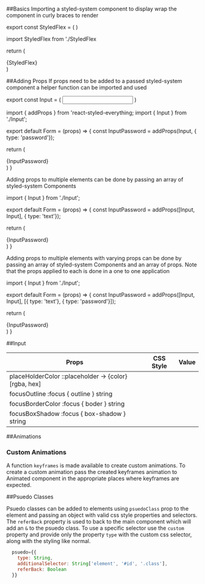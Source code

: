##Basics
Importing a styled-system component to display wrap the component in curly braces to render

export const StyledFlex = (
  <Flex
    width="75%"
    maxHeight="75"
  />
)

import StyledFlex from './StyledFlex

return (
  <div>
    {StyledFlex}
  </div>
)

##Adding Props
If props need to be added to a passed styled-system component a helper function can be imported and used

export const Input = (
  <Input
    width="45%"
    color="#ffffff"
  />
)

import { addProps } from 'react-styled-everything;
import { Input } from './Input';

export default Form = (props) => {
  const InputPassword = addProps(Input, { type: 'password'});

  return (
    <div>
      {InputPassword}
    </div>
  )
}

Adding props to multiple elements can be done by passing an array of styled-system Components

import { Input } from './Input';


export default Form = (props) => {
  const InputPassword = addProps([Input, Input], { type: 'text'});

  return (
    <div>
      {InputPassword}
    </div>
  )
}

Adding props to multiple elements with varying props can be done by passing an array of styled-system Components and an array of props. Note that the props applied to each is done in a one to one application

import { Input } from './Input';


export default Form = (props) => {
  const InputPassword = addProps([Input, Input], [{ type: 'text'}, { type: 'password'}]);

  return (
    <div>
      {InputPassword}
    </div>
  )
}


##Input

| Props              | CSS Style                | Value      |
|--------------------|:------------------------:|:-----------|
| placeHolderColor     ::placeholder -> {color}   [rgba, hex]|
| focusOutline         :focus { outline }         string     |
| focusBorderColor     :focus { boder }           string     |
| focusBoxShadow       :focus { box-shadow }      string     |


##Animations

### Custom Animations

A function `keyframes` is made available to create custom animations. To create a custom animation pass the created keyframes animation to Animated component in the appropriate places where keyframes are expected.




##Psuedo Classes

Psuedo classes can be added to elements using `psuedoClass` prop to the element and passing an object with valid css style properties and selectors. The `referBack` property is
used to back to the main component which will add an `&` to the psuedo class. To use a specific selector use the `custom` property and provide only the property `type` with the custom css selector, along with the styling like normal.

```javascript
  psuedo={{
    type: String,
    additionalSelector: String['element', '#id', '.class'],
    referBack: Boolean
  }}
```